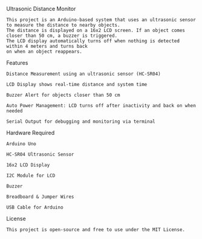 Ultrasonic Distance Monitor

    This project is an Arduino-based system that uses an ultrasonic sensor to measure the distance to nearby objects.
    The distance is displayed on a 16x2 LCD screen. If an object comes closer than 50 cm, a buzzer is triggered. 
    The LCD display automatically turns off when nothing is detected within 4 meters and turns back 
    on when an object reappears.

Features

    Distance Measurement using an ultrasonic sensor (HC-SR04)

    LCD Display shows real-time distance and system time

    Buzzer Alert for objects closer than 50 cm

    Auto Power Management: LCD turns off after inactivity and back on when needed

    Serial Output for debugging and monitoring via terminal

Hardware Required

    Arduino Uno

    HC-SR04 Ultrasonic Sensor

    16x2 LCD Display

    I2C Module for LCD

    Buzzer

    Breadboard & Jumper Wires
  
    USB Cable for Arduino

License

    This project is open-source and free to use under the MIT License.
